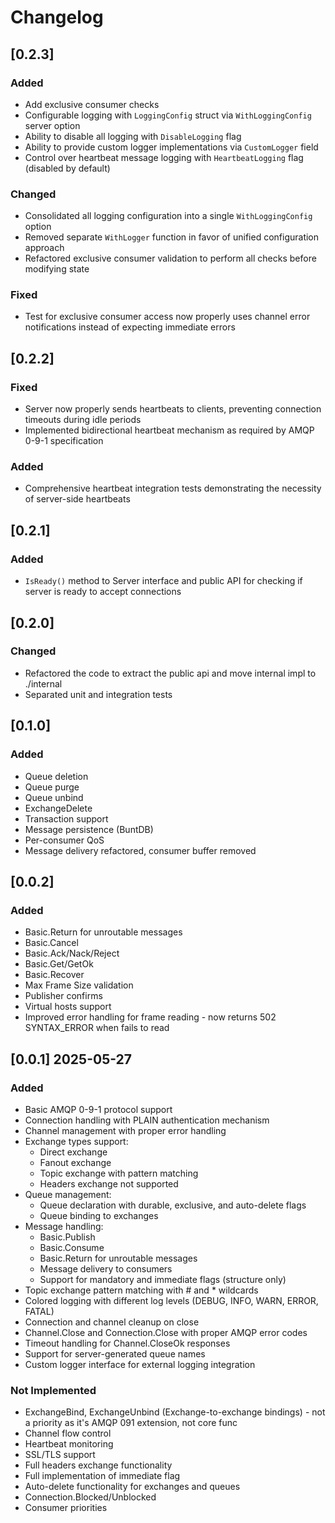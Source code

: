 # Changelog

## [0.2.3]

### Added
- Add exclusive consumer checks
- Configurable logging with `LoggingConfig` struct via `WithLoggingConfig` server option
- Ability to disable all logging with `DisableLogging` flag
- Ability to provide custom logger implementations via `CustomLogger` field
- Control over heartbeat message logging with `HeartbeatLogging` flag (disabled by default)

### Changed
- Consolidated all logging configuration into a single `WithLoggingConfig` option
- Removed separate `WithLogger` function in favor of unified configuration approach
- Refactored exclusive consumer validation to perform all checks before modifying state

### Fixed
- Test for exclusive consumer access now properly uses channel error notifications instead of expecting immediate errors

## [0.2.2]

### Fixed
- Server now properly sends heartbeats to clients, preventing connection timeouts during idle periods
- Implemented bidirectional heartbeat mechanism as required by AMQP 0-9-1 specification

### Added
- Comprehensive heartbeat integration tests demonstrating the necessity of server-side heartbeats

## [0.2.1]

### Added
- `IsReady()` method to Server interface and public API for checking if server is ready to accept connections

## [0.2.0]

### Changed
- Refactored the code to extract the public api and move internal impl to ./internal
- Separated unit and integration tests

## [0.1.0]

### Added
- Queue deletion
- Queue purge
- Queue unbind
- ExchangeDelete
- Transaction support
- Message persistence (BuntDB)
- Per-consumer QoS
- Message delivery refactored, consumer buffer removed

## [0.0.2]

### Added 
- Basic.Return for unroutable messages
- Basic.Cancel
- Basic.Ack/Nack/Reject
- Basic.Get/GetOk
- Basic.Recover
- Max Frame Size validation
- Publisher confirms
- Virtual hosts support
- Improved error handling for frame reading - now returns 502 SYNTAX_ERROR when fails to read

## [0.0.1] 2025-05-27

### Added
- Basic AMQP 0-9-1 protocol support
- Connection handling with PLAIN authentication mechanism
- Channel management with proper error handling
- Exchange types support:
  - Direct exchange
  - Fanout exchange
  - Topic exchange with pattern matching
  - Headers exchange not supported 
- Queue management:
  - Queue declaration with durable, exclusive, and auto-delete flags
  - Queue binding to exchanges
- Message handling:
  - Basic.Publish
  - Basic.Consume
  - Basic.Return for unroutable messages
  - Message delivery to consumers
  - Support for mandatory and immediate flags (structure only)
- Topic exchange pattern matching with # and * wildcards
- Colored logging with different log levels (DEBUG, INFO, WARN, ERROR, FATAL)
- Connection and channel cleanup on close
- Channel.Close and Connection.Close with proper AMQP error codes
- Timeout handling for Channel.CloseOk responses
- Support for server-generated queue names
- Custom logger interface for external logging integration

### Not Implemented
- ExchangeBind, ExchangeUnbind (Exchange-to-exchange bindings) - not a priority as it's AMQP 091 extension, not core func
- Channel flow control
- Heartbeat monitoring
- SSL/TLS support
- Full headers exchange functionality
- Full implementation of immediate flag
- Auto-delete functionality for exchanges and queues
- Connection.Blocked/Unblocked
- Consumer priorities

